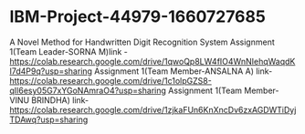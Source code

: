 # IBM-Project-44979-1660727685
A Novel Method for Handwritten Digit Recognition System
Assignment 1(Team Leader-SORNA M)link - https://colab.research.google.com/drive/1qwoQp8LW4fIO4WnNIehqWaqdKI7d4P9q?usp=sharing
Assignment 1(Team Member-ANSALNA A) link- https://colab.research.google.com/drive/1c1olpGZS8-qIl6esy05G7xYGoNAmraO4?usp=sharing
Assignment 1(Team Member-VINU BRINDHA) link- https://colab.research.google.com/drive/1zjkaFUn6KnXncDv6zxAGDWTiDyjTDAwq?usp=sharing

